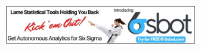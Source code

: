 <div class="ad-banner">
  <a href="https://www.6sbot.com/" target="_blank">
    <img src=".vitepress/public/images/6sbot.png" alt="6sbot Advertisement" style="border: 1px solid black;">
  </a>
</div>

<div style="margin-bottom: 2rem;"></div>

<script setup>
import BlogList from '../.vitepress/theme/components/BlogList.vue'
</script>

<BlogList />
